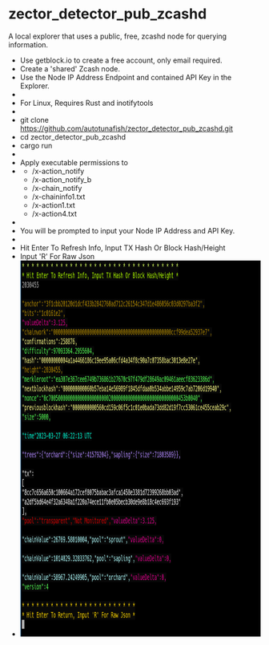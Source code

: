 # zector_detector_pub_zcashd
A local explorer that uses a public, free, zcashd node for querying information. 
* Use getblock.io to create a free account, only email required.
* Create a 'shared' Zcash node.
* Use the Node IP Address Endpoint and contained API Key in the Explorer.
* 
* For Linux, Requires Rust and inotifytools
*
* git clone https://github.com/autotunafish/zector_detector_pub_zcashd.git
* cd zector_detector_pub_zcashd
* cargo run
* 
* Apply executable permissions to
* * /x-action_notify
  * /x-action_notify_b
  * /x-chain_notify
  * /x-chaininfo1.txt
  * /x-action1.txt
  * /x-action4.txt
* 
* You will be prompted to input your Node IP Address and API Key.
* 
* Hit Enter To Refresh Info, Input TX Hash Or Block Hash/Height
* Input 'R' For Raw Json
* <img src="https://github.com/autotunafish/zector_detector_pub_zcashd/blob/main/images/zector1.png"  width="665" height="750" />
